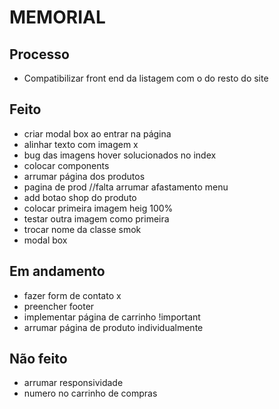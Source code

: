 # MEMORIAL

## Processo
* Compatibilizar front end da listagem com o do resto do site

## Feito
* criar modal box ao entrar na página
* alinhar texto com imagem x
* bug das imagens hover solucionados no index
* colocar components 
* arrumar página dos produtos
* pagina de prod //falta arrumar afastamento menu
* add botao shop  do produto
* colocar primeira imagem heig 100%
* testar outra imagem como primeira
* trocar nome da classe smok
* modal box

## Em andamento
* fazer form de contato x
* preencher footer
* implementar página de carrinho !important
* arrumar página de produto individualmente

## Não feito
* arrumar responsividade
* numero no carrinho de compras